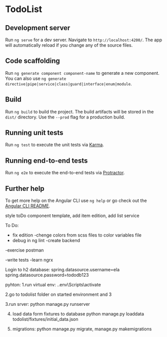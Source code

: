 # TodoList
## Development server

Run `ng serve` for a dev server. Navigate to `http://localhost:4200/`. The app will automatically reload if you change any of the source files.

## Code scaffolding

Run `ng generate component component-name` to generate a new component. You can also use `ng generate directive|pipe|service|class|guard|interface|enum|module`.

## Build

Run `ng build` to build the project. The build artifacts will be stored in the `dist/` directory. Use the `--prod` flag for a production build.

## Running unit tests

Run `ng test` to execute the unit tests via [Karma](https://karma-runner.github.io).

## Running end-to-end tests

Run `ng e2e` to execute the end-to-end tests via [Protractor](http://www.protractortest.org/).

## Further help

To get more help on the Angular CLI use `ng help` or go check out the [Angular CLI README](https://github.com/angular/angular-cli/blob/master/README.md).


style toDo component template, add item edition, add list service

To Do:
- fix edition
-chenge colors from scss files to color variables file
- debug in ng lint
-create backend

-exercise postman

-write tests
-learn ngrx




Login to h2 database:
spring.datasource.username=ela
spring.datasource.password=tododb123



pyhton:
1.run virtual env: 
    .\.env\Scripts\activate

2.go to todolist folder on started environment and 3

3.run srver: python manage.py runserver

4. load data form fixtures to database
python manage.py loaddata todolist/fixtures/initial_data.json

5. migrations: python manage.py migrate,
manage.py makemigrations
